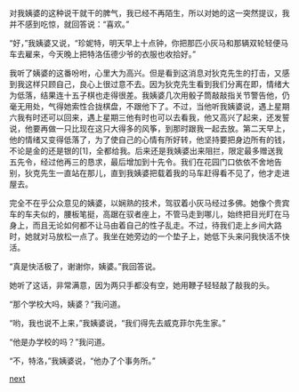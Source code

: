 
对我姨婆的这种说干就干的脾气，我已经不再陌生，所以对她的这一突然提议，我并不感到吃惊，就回答说：“喜欢。”

“好，”我姨婆又说，“珍妮特，明天早上十点钟，你把那匹小灰马和那辆双轮轻便马车去雇来，今天晚上把特洛伍德少爷的衣服也收拾好。”

我听了姨婆的这番吩咐，心里大为高兴。但是看到这消息对狄克先生的打击，又感到我这样只顾自己，良心上很过意不去。因为狄克先生看到我们分离在即，情绪大为低落，结果连十五子棋也走得很差。我姨婆几次用骰子筒敲敲指关节警告他，仍毫无用处，气得她索性合拢棋盘，不跟他下了。不过，当他听我姨婆说，遇上星期六我有时还可以回来，遇上星期三他有时也可以去看我，他又高兴了起来，还发誓说，他要再做一只比现在这只大得多的风筝，到那时跟我一起去放。第二天早上，他的情绪又变得低落了，为了使自己的心情有所好转，他坚持要把身边所有的钱，不论是金的还是银的[1]，全都给我。后来还是我姨婆出来阻拦，限定最多赠送我五先令，经过他再三的恳求，最后增加到十先令。我们在花园门口依依不舍地告别，狄克先生一直站在那儿，直到我姨婆把载着我的马车赶得看不见了，他才走进屋去。

完全不在乎公众意见的姨婆，以娴熟的技术，驾驭着小灰马经过多佛。她像个贵宾车的车夫似的，腰板笔挺，高踞在驭者座上，不管马走到哪儿，始终把目光盯在马身上，而且无论如何都不让马由着自己的性子乱走。不过，待我们走上乡间大路时，她就对马放松一点了。我坐在她旁边的一个垫子上，她低下头来问我快活不快活。

“真是快活极了，谢谢你，姨婆。”我回答说。

她听了这话，非常满意，因为两只手都没有空，她用鞭子轻轻敲了敲我的头。

“那个学校大吗，姨婆？”我问道。

“哟，我也说不上来，”我姨婆说，“我们得先去威克菲尔先生家。”

“他是办学校的吗？”我问道。

“不，特洛，”我姨婆说，“他办了个事务所。”

[next](page202)
